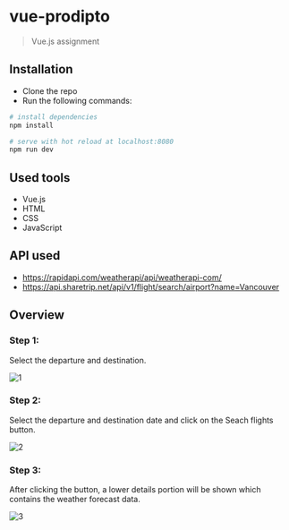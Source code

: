 # vue-prodipto

> Vue.js assignment

## Installation

- Clone the repo
- Run the following commands:

``` bash
# install dependencies
npm install

# serve with hot reload at localhost:8080
npm run dev

```

## Used tools
- Vue.js
- HTML
- CSS
- JavaScript

## API used
- https://rapidapi.com/weatherapi/api/weatherapi-com/
- https://api.sharetrip.net/api/v1/flight/search/airport?name=Vancouver

## Overview
### Step 1:
Select the departure and destination.

![1](https://user-images.githubusercontent.com/56860950/148437083-bfb43821-5dd4-4d11-895d-3007854117ec.png)

### Step 2:
Select the departure and destination date and click on the Seach flights button.

![2](https://user-images.githubusercontent.com/56860950/148437184-8a2261a2-af16-4409-8efe-b5d89e9bd255.png)

### Step 3:
After clicking the button, a lower details portion will be shown which contains the weather forecast data.

![3](https://user-images.githubusercontent.com/56860950/148437248-8691703e-d6ce-4627-b487-ddab237b48f2.png)
